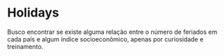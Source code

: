 # Holidays
Busco encontrar se existe alguma relação entre o número de feriados em cada país e algum índice socioeconômico, apenas por curiosidade e treinamento.
